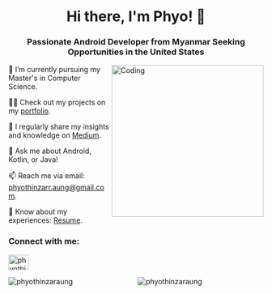 <h1 align="center">Hi there, I'm Phyo! 👋</h1>

<h3 align="center">Passionate Android Developer from Myanmar Seeking Opportunities in the United States</h3>

<img align="right" alt="Coding" width="300" src="https://user-images.githubusercontent.com/74038190/236119160-976a0405-caa7-470c-9356-16d43402ea0a.gif">

<p align="left">🌱 I’m currently pursuing my Master's in Computer Science.</p>

<p align="left">👨‍💻 Check out my projects on my <a href="https://phyothinzaraung.github.io" target="_blank">portfolio</a>.</p>

<p align="left">📝 I regularly share my insights and knowledge on <a href="https://medium.com/@phyothinzaraung" target="_blank">Medium</a>.</p>

<p align="left">💬 Ask me about Android, Kotlin, or Java!</p>

<p align="left">📫 Reach me via email: <a href="mailto:phyothinzarr.aung@gmail.com">phyothinzarr.aung@gmail.com</a>.</p>

<p align="left">📄 Know about my experiences: <a href="https://phyothinzaraung.github.io/assets/img/PTZA_Resume.pdf" target="_blank">Resume</a>.</p>

<h3 align="left">Connect with me:</h3>
<p align="left">
  <a href="https://linkedin.com/in/phyothinzaraung" target="_blank"><img align="center" src="https://raw.githubusercontent.com/rahuldkjain/github-profile-readme-generator/master/src/images/icons/Social/linked-in-alt.svg" alt="phyothinzaraung" height="30" width="40" /></a>
</p>

<p align="center">
  <img align="left" src="https://github-readme-stats.vercel.app/api/top-langs?username=phyothinzaraung&show_icons=true&locale=en&layout=compact" alt="phyothinzaraung" />
</p>

<p align="center">&nbsp;<img src="https://github-readme-stats.vercel.app/api?username=phyothinzaraung&show_icons=true&locale=en" alt="phyothinzaraung" /></p>
